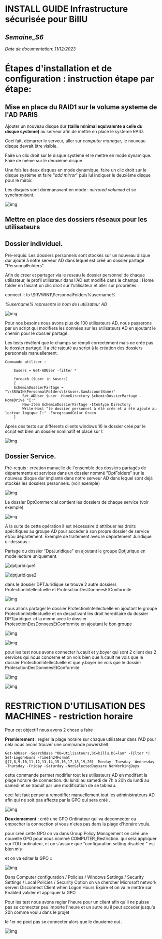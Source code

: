 # **INSTALL GUIDE Infrastructure sécurisée pour BillU**
## _Semaine_S6_
_Date de documentation: 11/12/2023_

# **Étapes d'installation et de configuration : instruction étape par étape:**


## Mise en place du RAID1 sur le volume systeme de l'AD PARIS

Ajouter un nouveau disque dur **(taille minimal equivalente a celle du disque systeme)** au serveur afin de mettre en place le systeme RAID.

Ceci fait, démarrer le serveur, aller sur _computer manager_, le nouveau disque devrait être visible.

Faire un clic droit sur le disque système et le mettre en mode dynamique. Faire de même sur le deuxième disque. 

Une fois les deux disques en mode dynamique, faire un clic droit sur le disque système et faire "_add mirror_" puis lui indiquer le deuxième disque pour le miroir.

Les disques sont dorénanavant en mode : _mirrored volumed_ et se synchronisent.

![img](https://github.com/michaelc31/Projet-image/blob/main/Nouveau%20dossier/RAID.JPG?raw=true)

## Mettre en place des dossiers réseaux pour les utilisateurs

## Dossier individuel.

Pré-requis: Les dossiers personnels sont stockés sur un nouveau disque dur ajouté à notre serveur AD dans lequel est créé un dossier partagé "PersonnalFolders".  

Afin de créer et partager via le reseau le dossier personnel de chaque utilisateur, le profil utilisateur dans l'AD est modifié dans le champs : Home folder en faisant un clic droit sur l'utilisateur et aller sur propriétés :

connect I: to \\SRVWIN1\PersonnalFolders\%username%  

_%username% represente le nom de l utilisateur AD_  

![img](https://github.com/michaelc31/Projet-image/blob/main/Nouveau%20dossier/DP.JPG?raw=true)


Pour nos besoins nous avons plus de 100 utilisateurs AD, nous passerons par un script qui modifiera les données sur les utilisateurs AD en ajoutant le chemin pour le dossier partagé. 

Les tests révèlent que le champs se rempli correctement mais ne crée pas le dossier partagé. Il a été rajouté au script à la création des dossiers personnels manuellement.

    Commande utiliser :

        $users = Get-ADUser -filter *

        foreach ($user in $users)
        {
        $cheminDossierPartage = "\\SRVWIN\PersonnalFolders\$($user.SamAccountName)"
            Set-ADUser $user -HomeDirectory $cheminDossierPartage -HomeDrive "I:"
            New-Item $cheminDossierPartage -ItemType Directory 
            Write-Host "le dossier personnel à été crée et à été ajouté au lecteur logique I:" -ForegroundColor Green 
        }

Après des tests sur différents clients windows 10 le dossier créé par le script est bien un dossier nominatif et placé sur I:

![img](https://github.com/michaelc31/Projet-image/blob/main/Nouveau%20dossier/Dp2.JPG?raw=true)

## Dossier Service.

Pré-requis : création manuelle de l'ensemble des dossiers partagés de départements et services dans un dossier nommé "DptFolders" sur le nouveau disque dur implanté dans notre serveur AD dans lequel sont déjà stockés les dossiers personnels. (voir exemple)

![img](https://github.com/michaelc31/Projet-image/blob/main/Nouveau%20dossier/DS.JPG?raw=true)

Le dossier DptCommercial contient les dossiers de chaque service (voir exemple)

![img](https://github.com/michaelc31/Projet-image/blob/main/Nouveau%20dossier/DS2.JPG?raw=true)

A la suite de cette opération il est nécessaire d'attribuer les droits spécifiques au groupe AD pour accéder à son propre dossier de service et/ou département. 
Exemple de traitement avec le département Juridique ci-dessous :

Partage du dossier "DptJuridique" en ajoutant le groupe Dptjurique en mode lecture uniquement.

![dptjuridique1](https://github.com/Bilal-Aldimashq/TSSR-Projet3-Groupe_2-BuildYourInfra/assets/146104077/d03bbc9a-23a9-4846-b5d4-867083710bdf)

![dptjuridique2](https://github.com/Bilal-Aldimashq/TSSR-Projet3-Groupe_2-BuildYourInfra/assets/146104077/bb249e86-a73d-4f96-81e5-297766042c49)

dans le dossier DPTJuridique se trouve 2 autre dossiers ProtectionIntellectuelle et ProtesctionDesDonneesEtConformite

![img](https://github.com/michaelc31/Projet-image/blob/main/Nouveau%20dossier/DS5.JPG?raw=true)

nous allons partager le dossier ProtectionIntellectuelle en ajoutant le groupe ProtectionIntellectuelle et en desactivant les droit hereditaire du dossier DPTjuridique. 
et la meme avec le dossier ProtesctionDesDonneesEtConformite en ajoutant le bon groupe

![img](https://github.com/michaelc31/Projet-image/blob/main/Nouveau%20dossier/DS6.JPG?raw=true)

![img](https://github.com/michaelc31/Projet-image/blob/main/Nouveau%20dossier/DS7.JPG?raw=true)

pour les test nous avons connecter h.cault et y.boyer qui sont 2 client des 2 services qui nous concerne et on vois bien que h.cault ne vois que le dossier ProtectionIntellectuelle
et que y.boyer ne vois que le dossier ProtesctionDesDonneesEtConformite

![img](https://github.com/michaelc31/Projet-image/blob/main/Nouveau%20dossier/DS8.JPG?raw=true)

![img](https://github.com/michaelc31/Projet-image/blob/main/Nouveau%20dossier/DS9.JPG?raw=true)

# RESTRICTION D'UTILISATION DES MACHINES - restriction horaire

Pour cet objectif nous avons 2 chose a faire

**Premierement** : regler la plage horaire sur chaque utilisateur dans l'AD pour cela nous avons trouver une commande powershell

`Get-ADUser -SearchBase "OU=Utilisateurs,DC=billu,DC=lan" -Filter *| Set-LogonHours -TimeIn24Format @(7,8,9,10,11,12,13,14,15,16,17,18,19,20) -Monday -Tuesday -Wednesday -Thursday -Friday -Saturday -NonSelectedDaysare NonWorkingDays`

cette commande permet modifier tout les utilisateurs AD en modifant la plage horaire de connection. du lundi au samedi de 7h a 20h du lundi au samedi et se traduit par une modification de se tableau.

ceci fait faut penser a remodifier manuellement tout les administrateurs AD afin qui ne soit pas affecte par la GPO qui sera créé .

![img](https://github.com/michaelc31/Projet-image/blob/main/Nouveau%20dossier/RU.JPG?raw=true)

**Deuxiemement** : créé une GPO Ordinateur qui va deconnecter ou empecher la connection si vous n'etes pas dans la plage d'horaire voulu.

pour créé cette GPO on va dans Group Policy Management on créé une nouvelle GPO pour nous nommé COMPUTER_Restriction. qui sera appliquer sur l'OU ordinateur, et on s'assure que "configuration setting disabled " est bien mis

et on va editer la GPO :: 

![img](https://github.com/michaelc31/Projet-image/blob/main/Nouveau%20dossier/RU2.JPG?raw=true)

Dans Computer configuration / Policies / Windows Settings / Security Settings / Local Policies / Security Option on va chercher Microsoft network server: Disconnect Client when Logon Hours Expire et on va le mettre sur Enabled valider et appliquer la GPO

Pour les test nous avons regler l'heure pour un client afin qu'il ne puisse pas se connecter peu importe l'heure et un autre ou il peut acceder jusqu'a 20h comme voulu dans le projet

le 1er ne peut pas se connecter alors que le deuxieme oui .

![img](https://github.com/michaelc31/Projet-image/blob/main/Nouveau%20dossier/RU3.JPG?raw=true)



